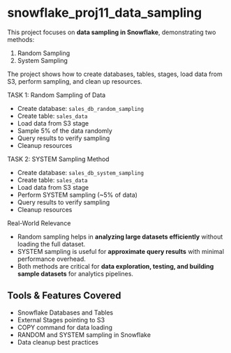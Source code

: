 # snowflake_proj11_data_sampling
This project focuses on **data sampling in Snowflake**, demonstrating two methods:
1. Random Sampling
2. System Sampling  

The project shows how to create databases, tables, stages, load data from S3, perform sampling, and clean up resources.

TASK 1: Random Sampling of Data
- Create database: `sales_db_random_sampling`
- Create table: `sales_data`
- Load data from S3 stage
- Sample 5% of the data randomly
- Query results to verify sampling
- Cleanup resources

TASK 2: SYSTEM Sampling Method
- Create database: `sales_db_system_sampling`
- Create table: `sales_data`
- Load data from S3 stage
- Perform SYSTEM sampling (~5% of data)
- Query results to verify sampling
- Cleanup resources

Real-World Relevance
- Random sampling helps in **analyzing large datasets efficiently** without loading the full dataset.  
- SYSTEM sampling is useful for **approximate query results** with minimal performance overhead.  
- Both methods are critical for **data exploration, testing, and building sample datasets** for analytics pipelines.  



## Tools & Features Covered
- Snowflake Databases and Tables
- External Stages pointing to S3
- COPY command for data loading
- RANDOM and SYSTEM sampling in Snowflake
- Data cleanup best practices
